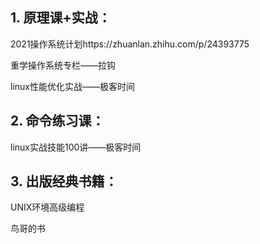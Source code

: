 ## 1. 原理课+实战：

2021操作系统计划https://zhuanlan.zhihu.com/p/24393775

重学操作系统专栏——拉钩

linux性能优化实战——极客时间





## 2. 命令练习课：

linux实战技能100讲——极客时间





## 3. 出版经典书籍：

UNIX环境高级编程

鸟哥的书
